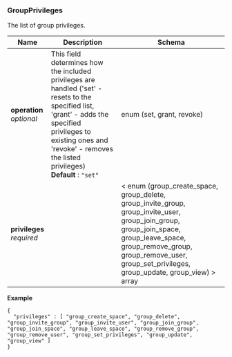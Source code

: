 
<a name="groupprivileges"></a>
### GroupPrivileges
The list of group privileges.


|Name|Description|Schema|
|---|---|---|
|**operation**  <br>*optional*|This field determines how the included privileges are handled ('set' - resets to the specified list, 'grant' - adds the specified privileges to existing ones and 'revoke' - removes the listed privileges)  <br>**Default** : `"set"`|enum (set, grant, revoke)|
|**privileges**  <br>*required*||< enum (group_create_space, group_delete, group_invite_group, group_invite_user, group_join_group, group_join_space, group_leave_space, group_remove_group, group_remove_user, group_set_privileges, group_update, group_view) > array|

**Example**
```
{
  "privileges" : [ "group_create_space", "group_delete", "group_invite_group", "group_invite_user", "group_join_group", "group_join_space", "group_leave_space", "group_remove_group", "group_remove_user", "group_set_privileges", "group_update", "group_view" ]
}
```




